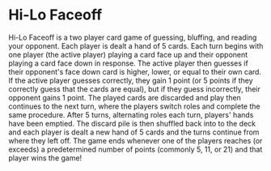 # Hi-Lo Faceoff

Hi-Lo Faceoff is a two player card game of guessing, bluffing, and reading your opponent. Each player is dealt a hand of 5 cards. Each turn begins with one player (the active player) playing a card face up and their opponent playing a card face down in response. The active player then guesses if their opponent's face down card is higher, lower, or equal to their own card. If the active player guesses correctly, they gain 1 point (or 5 points if they correctly guess that the cards are equal), but if they guess incorrectly, their opponent gains 1 point. The played cards are discarded and play then continues to the next turn, where the players switch roles and complete the same procedure. After 5 turns, alternating roles each turn, players' hands have been emptied. The discard pile is then shuffled back into to the deck and each player is dealt a new hand of 5 cards and the turns continue from where they left off. The game ends whenever one of the players reaches (or exceeds) a predetermined number of points (commonly 5, 11, or 21) and that player wins the game!
